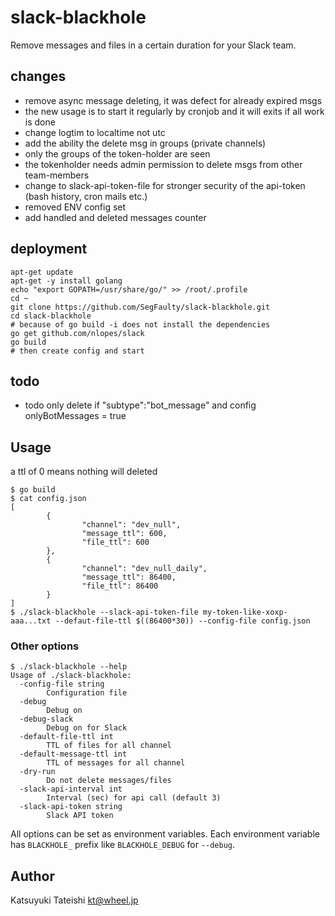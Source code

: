 # slack-blackhole

Remove messages and files in a certain duration for your Slack team.


## changes

- remove async message deleting, it was defect for already expired msgs
- the new usage is to start it regularly by cronjob and it will exits if all work is done
- change logtim to localtime not utc
- add the ability the delete msg in groups (private channels)
- only the groups of the token-holder are seen
- the tokenholder needs admin permission to delete msgs from other team-members
- change to slack-api-token-file for stronger security of the api-token (bash history, cron mails etc.)
- removed ENV config set
- add handled and deleted messages counter

## deployment

```
apt-get update
apt-get -y install golang
echo "export GOPATH=/usr/share/go/" >> /root/.profile
cd ~
git clone https://github.com/SegFaulty/slack-blackhole.git
cd slack-blackhole
# because of go build -i does not install the dependencies 
go get github.com/nlopes/slack
go build
# then create config and start
```

## todo

* todo only delete if "subtype":"bot_message" and config onlyBotMessages = true 


## Usage

a ttl of 0 means nothing will deleted

```
$ go build
$ cat config.json
[
        {
                "channel": "dev_null",
                "message_ttl": 600,
                "file_ttl": 600
        },
        {
                "channel": "dev_null_daily",
                "message_ttl": 86400,
                "file_ttl": 86400
        }
]
$ ./slack-blackhole --slack-api-token-file my-token-like-xoxp-aaa...txt --defaut-file-ttl $((86400*30)) --config-file config.json
```

### Other options

```
$ ./slack-blackhole --help
Usage of ./slack-blackhole:
  -config-file string
        Configuration file
  -debug
        Debug on
  -debug-slack
        Debug on for Slack
  -default-file-ttl int
        TTL of files for all channel
  -default-message-ttl int
        TTL of messages for all channel
  -dry-run
        Do not delete messages/files
  -slack-api-interval int
        Interval (sec) for api call (default 3)
  -slack-api-token string
        Slack API token
```

All options can be set as environment variables.  Each environment variable
has `BLACKHOLE_` prefix like `BLACKHOLE_DEBUG` for `--debug`.

## Author

Katsuyuki Tateishi <kt@wheel.jp>

